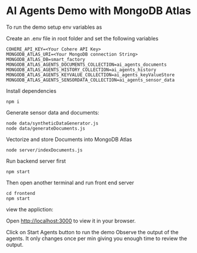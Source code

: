 # AI Agents Demo with MongoDB Atlas

To run the demo
setup env variables as

Create an .env file in root folder and set the following variables

```
COHERE_API_KEY=<Your Cohere API Key>
MONGODB_ATLAS_URI=<Your MongoDB connection String>
MONGODB_ATLAS_DB=smart_factory
MONGODB_ATLAS_AGENTS_DOCUMENTS_COLLECTION=ai_agents_documents
MONGODB_ATLAS_AGENTS_HISTORY_COLLECTION=ai_agents_history
MONGODB_ATLAS_AGENTS_KEYVALUE_COLLECTION=ai_agents_keyValueStore
MONGODB_ATLAS_AGENTS_SENSORDATA_COLLECTION=ai_agents_sensor_data
```

Install dependencies
```
npm i
```

Generate sensor data and documents:
```
node data/syntheticDataGenerator.js
node data/generateDocuments.js
```
Vectorize and store Documents into MongoDB Atlas
```
node server/indexDocuments.js
```


Run backend server first
```
npm start
```
Then open another terminal and run front end server
```
cd frontend
npm start
```
view the appliction:

Open [http://localhost:3000](http://localhost:3000) to view it in your browser.

Click on Start Agents button to run the demo
Observe the output of the agents. It only changes once per min giving you enough time to review the output.
